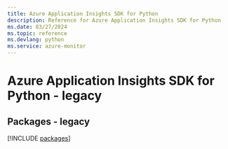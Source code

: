 ```yaml
---
title: Azure Application Insights SDK for Python
description: Reference for Azure Application Insights SDK for Python
ms.date: 03/27/2024
ms.topic: reference
ms.devlang: python
ms.service: azure-monitor
---
```

# Azure Application Insights SDK for Python - legacy
## Packages - legacy
[!INCLUDE [packages](application-insights-index.md)]